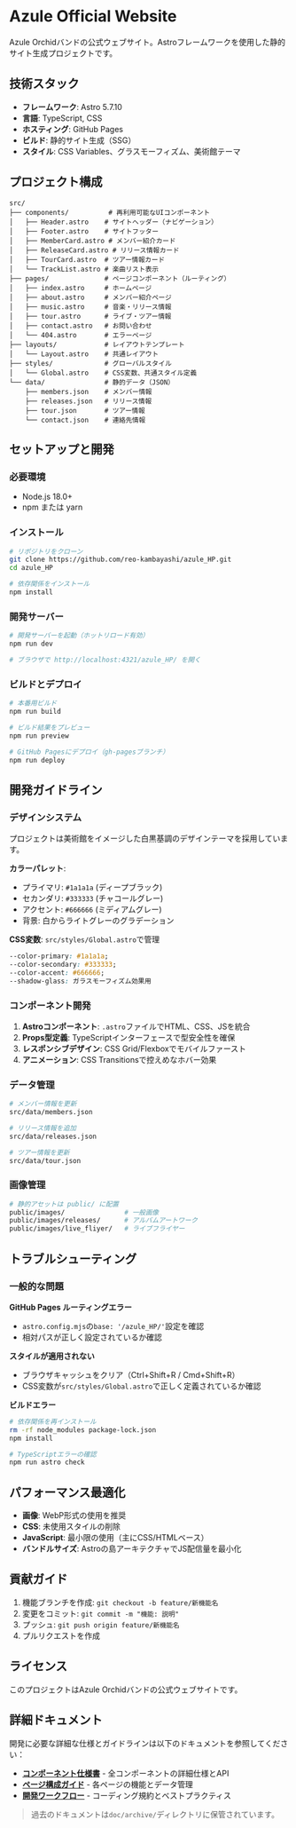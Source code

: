 # Azule Official Website

Azule Orchidバンドの公式ウェブサイト。Astroフレームワークを使用した静的サイト生成プロジェクトです。

## 技術スタック

- **フレームワーク**: Astro 5.7.10
- **言語**: TypeScript, CSS
- **ホスティング**: GitHub Pages
- **ビルド**: 静的サイト生成（SSG）
- **スタイル**: CSS Variables、グラスモーフィズム、美術館テーマ

## プロジェクト構成

```
src/
├── components/          # 再利用可能なUIコンポーネント
│   ├── Header.astro    # サイトヘッダー（ナビゲーション）
│   ├── Footer.astro    # サイトフッター
│   ├── MemberCard.astro # メンバー紹介カード
│   ├── ReleaseCard.astro # リリース情報カード
│   ├── TourCard.astro  # ツアー情報カード
│   └── TrackList.astro # 楽曲リスト表示
├── pages/              # ページコンポーネント（ルーティング）
│   ├── index.astro     # ホームページ
│   ├── about.astro     # メンバー紹介ページ
│   ├── music.astro     # 音楽・リリース情報
│   ├── tour.astro      # ライブ・ツアー情報
│   ├── contact.astro   # お問い合わせ
│   └── 404.astro       # エラーページ
├── layouts/            # レイアウトテンプレート
│   └── Layout.astro    # 共通レイアウト
├── styles/             # グローバルスタイル
│   └── Global.astro    # CSS変数、共通スタイル定義
└── data/               # 静的データ（JSON）
    ├── members.json    # メンバー情報
    ├── releases.json   # リリース情報
    ├── tour.json       # ツアー情報
    └── contact.json    # 連絡先情報
```

## セットアップと開発

### 必要環境
- Node.js 18.0+
- npm または yarn

### インストール
```bash
# リポジトリをクローン
git clone https://github.com/reo-kambayashi/azule_HP.git
cd azule_HP

# 依存関係をインストール
npm install
```

### 開発サーバー
```bash
# 開発サーバーを起動（ホットリロード有効）
npm run dev

# ブラウザで http://localhost:4321/azule_HP/ を開く
```

### ビルドとデプロイ
```bash
# 本番用ビルド
npm run build

# ビルド結果をプレビュー
npm run preview

# GitHub Pagesにデプロイ（gh-pagesブランチ）
npm run deploy
```

## 開発ガイドライン

### デザインシステム
プロジェクトは美術館をイメージした白黒基調のデザインテーマを採用しています。

**カラーパレット**:
- プライマリ: `#1a1a1a` (ディープブラック)
- セカンダリ: `#333333` (チャコールグレー)
- アクセント: `#666666` (ミディアムグレー)
- 背景: 白からライトグレーのグラデーション

**CSS変数**: `src/styles/Global.astro`で管理
```css
--color-primary: #1a1a1a;
--color-secondary: #333333;
--color-accent: #666666;
--shadow-glass: ガラスモーフィズム効果用
```

### コンポーネント開発
1. **Astroコンポーネント**: `.astro`ファイルでHTML、CSS、JSを統合
2. **Props型定義**: TypeScriptインターフェースで型安全性を確保
3. **レスポンシブデザイン**: CSS Grid/Flexboxでモバイルファースト
4. **アニメーション**: CSS Transitionsで控えめなホバー効果

### データ管理
```bash
# メンバー情報を更新
src/data/members.json

# リリース情報を追加
src/data/releases.json

# ツアー情報を更新
src/data/tour.json
```

### 画像管理
```bash
# 静的アセットは public/ に配置
public/images/               # 一般画像
public/images/releases/      # アルバムアートワーク
public/images/live_fliyer/   # ライブフライヤー
```

## トラブルシューティング

### 一般的な問題

**GitHub Pages ルーティングエラー**
- `astro.config.mjs`の`base: '/azule_HP/'`設定を確認
- 相対パスが正しく設定されているか確認

**スタイルが適用されない**
- ブラウザキャッシュをクリア（Ctrl+Shift+R / Cmd+Shift+R）
- CSS変数が`src/styles/Global.astro`で正しく定義されているか確認

**ビルドエラー**
```bash
# 依存関係を再インストール
rm -rf node_modules package-lock.json
npm install

# TypeScriptエラーの確認
npm run astro check
```

## パフォーマンス最適化

- **画像**: WebP形式の使用を推奨
- **CSS**: 未使用スタイルの削除
- **JavaScript**: 最小限の使用（主にCSS/HTMLベース）
- **バンドルサイズ**: Astroの島アーキテクチャでJS配信量を最小化

## 貢献ガイド

1. 機能ブランチを作成: `git checkout -b feature/新機能名`
2. 変更をコミット: `git commit -m "機能: 説明"`
3. プッシュ: `git push origin feature/新機能名`
4. プルリクエストを作成

## ライセンス

このプロジェクトはAzule Orchidバンドの公式ウェブサイトです。

## 詳細ドキュメント

開発に必要な詳細な仕様とガイドラインは以下のドキュメントを参照してください：

- **[コンポーネント仕様書](./doc/COMPONENTS.md)** - 全コンポーネントの詳細仕様とAPI
- **[ページ構成ガイド](./doc/PAGES.md)** - 各ページの機能とデータ管理
- **[開発ワークフロー](./doc/DEVELOPMENT.md)** - コーディング規約とベストプラクティス

> 過去のドキュメントは`doc/archive/`ディレクトリに保管されています。